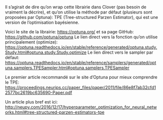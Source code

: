 
Il s’agirait de dire qu’on wrap cette librairie dans Clover (pas besoin de vraiment la décrire), et qu’on utilise la méthode par défaut (plusieurs sont proposées par Optuna): TPE (Tree-structured Parzen Estimator), qui est une version de l’optimisation bayésienne. 

Voici le site de la librairie: https://optuna.org/ et sa page GitHub: https://github.com/optuna/optuna 
Le lien direct vers la fonction qu’on utilise principalement (optimize): https://optuna.readthedocs.io/en/stable/reference/generated/optuna.study.Study.html#optuna.study.Study.optimize
Le lien direct vers le sampler par défaut: https://optuna.readthedocs.io/en/stable/reference/samplers/generated/optuna.samplers.TPESampler.html#optuna.samplers.TPESampler

Le premier article recommandé sur le site d’Optuna pour mieux comprendre le TPE: https://proceedings.neurips.cc/paper_files/paper/2011/file/86e8f7ab32cfd12577bc2619bc635690-Paper.pdf

Un article plus bref est ici: http://neupy.com/2016/12/17/hyperparameter_optimization_for_neural_networks.html#tree-structured-parzen-estimators-tpe
